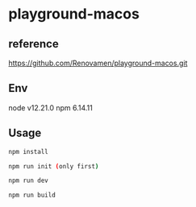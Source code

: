 # playground-macos

## reference

https://github.com/Renovamen/playground-macos.git

## Env

node v12.21.0
npm 6.14.11

## Usage

```bash
npm install

npm run init (only first)

npm run dev

npm run build
```


